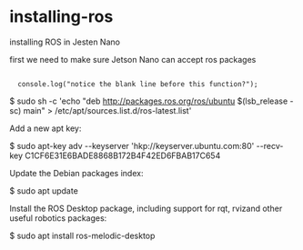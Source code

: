 # installing-ros


installing ROS in Jesten Nano

first we need to make sure  Jetson Nano can  accept ros packages

```

  console.log("notice the blank line before this function?");

```
$ sudo sh -c 'echo "deb http://packages.ros.org/ros/ubuntu $(lsb_release -sc) main" > /etc/apt/sources.list.d/ros-latest.list'

Add a new apt key:

$ sudo apt-key adv --keyserver 'hkp://keyserver.ubuntu.com:80' --recv-key C1CF6E31E6BADE8868B172B4F42ED6FBAB17C654



Update the Debian packages index:

$ sudo apt update

Install the ROS Desktop package, including support for rqt, rvizand other useful robotics packages:

$ sudo apt install ros-melodic-desktop

